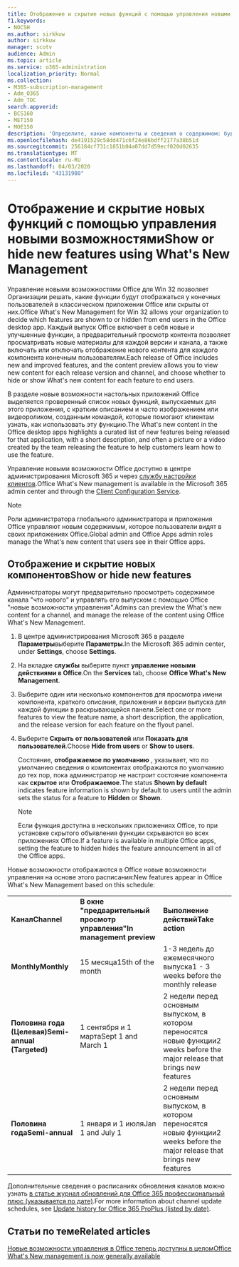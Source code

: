 ```yaml
---
title: Отображение и скрытие новых функций с помощью управления новыми возможностями
f1.keywords:
- NOCSH
ms.author: sirkkuw
author: sirkkuw
manager: scotv
audience: Admin
ms.topic: article
ms.service: o365-administration
localization_priority: Normal
ms.collection:
- M365-subscription-management
- Adm_O365
- Adm_TOC
search.appverid:
- BCS160
- MET150
- MOE150
description: 'Определите, какие компоненты и сведения о содержимом: будут отображаться или скрыты от конечных пользователей в разделе "новые возможности управления Office для настольных приложений Office".'
ms.openlocfilehash: de4191529c58dd471c6f24e86bdff2177a38b51d
ms.sourcegitcommit: 256184cf731c1851b04a07dd7d59ecf020d02635
ms.translationtype: MT
ms.contentlocale: ru-RU
ms.lasthandoff: 04/03/2020
ms.locfileid: "43131980"
---
```

# <a name="show-or-hide-new-features-using-whats-new-management"></a><span data-ttu-id="5826d-103">Отображение и скрытие новых функций с помощью управления новыми возможностями</span><span class="sxs-lookup"><span data-stu-id="5826d-103">Show or hide new features using What's New Management</span></span>

<span data-ttu-id="5826d-104">Управление новыми возможностями Office для Win 32 позволяет Организации решать, какие функции будут отображаться у конечных пользователей в классическом приложении Office или скрыты от них.</span><span class="sxs-lookup"><span data-stu-id="5826d-104">Office What's New Management for Win 32 allows your organization to decide which features are shown to or hidden from end users in the Office desktop app.</span></span> <span data-ttu-id="5826d-105">Каждый выпуск Office включает в себя новые и улучшенные функции, а предварительный просмотр контента позволяет просматривать новые материалы для каждой версии и канала, а также включать или отключать отображение нового контента для каждого компонента конечным пользователям.</span><span class="sxs-lookup"><span data-stu-id="5826d-105">Each release of Office includes new and improved features, and the content preview allows you to view new content for each release version and channel, and choose whether to hide or show What's new content for each feature to end users.</span></span> 

<span data-ttu-id="5826d-106">В разделе новые возможности настольных приложений Office выделяется проверенный список новых функций, выпускаемых для этого приложения, с кратким описанием и часто изображением или видеороликом, созданным командой, которые помогают клиентам узнать, как использовать эту функцию.</span><span class="sxs-lookup"><span data-stu-id="5826d-106">The What's new content in the Office desktop apps highlights a curated list of new features being released for that application, with a short description, and often a picture or a video created by the team releasing the feature to help customers learn how to use the feature.</span></span> 

<span data-ttu-id="5826d-107">Управление новыми возможности Office доступно в центре администрирования Microsoft 365 и через [службу настройки клиентов](https://config.office.com).</span><span class="sxs-lookup"><span data-stu-id="5826d-107">Office What's New management is available in the Microsoft 365 admin center and through the [Client Configuration Service](https://config.office.com).</span></span>

> [!NOTE]
> <span data-ttu-id="5826d-108">Роли администратора глобального администратора и приложения Office управляют новым содержимым, которое пользователи видят в своих приложениях Office.</span><span class="sxs-lookup"><span data-stu-id="5826d-108">Global admin and Office Apps admin roles manage the What's new content that users see in their Office apps.</span></span>

##  <a name="show-or-hide-new-features"></a><span data-ttu-id="5826d-109">Отображение и скрытие новых компонентов</span><span class="sxs-lookup"><span data-stu-id="5826d-109">Show or hide new features</span></span> 

<span data-ttu-id="5826d-110">Администраторы могут предварительно просмотреть содержимое канала "что нового" и управлять его выпуском с помощью Office "новые возможности управления".</span><span class="sxs-lookup"><span data-stu-id="5826d-110">Admins can preview the What's new content for a channel, and manage the release of the content using Office What's New Management.</span></span>

1. <span data-ttu-id="5826d-111">В центре администрирования Microsoft 365 в разделе **Параметры**выберите **Параметры**.</span><span class="sxs-lookup"><span data-stu-id="5826d-111">In the Microsoft 365 admin center, under **Settings**, choose **Settings**.</span></span>

2. <span data-ttu-id="5826d-112">На вкладке **службы** выберите пункт **управление новыми действиями в Office**.</span><span class="sxs-lookup"><span data-stu-id="5826d-112">On the **Services** tab, choose **Office What's New Management**.</span></span>

3. <span data-ttu-id="5826d-113">Выберите один или несколько компонентов для просмотра имени компонента, краткого описания, приложения и версии выпуска для каждой функции в раскрывающейся панели.</span><span class="sxs-lookup"><span data-stu-id="5826d-113">Select one or more features to view the feature name, a short description, the application, and the release version for each feature on the flyout panel.</span></span>

4. <span data-ttu-id="5826d-114">Выберите **Скрыть от пользователей** или **Показать для пользователей**.</span><span class="sxs-lookup"><span data-stu-id="5826d-114">Choose **Hide from users** or **Show to users**.</span></span>  

    <span data-ttu-id="5826d-115">Состояние, **отображаемое по умолчанию** , указывает, что по умолчанию сведения о компонентах отображаются по умолчанию до тех пор, пока администратор не настроит состояние компонента как **скрытое** или **Отображаемое**.</span><span class="sxs-lookup"><span data-stu-id="5826d-115">The status **Shown by default** indicates feature information is shown by default to users until the admin sets the status for a feature to **Hidden** or **Shown**.</span></span>  

    > [!NOTE]
    > <span data-ttu-id="5826d-116">Если функция доступна в нескольких приложениях Office, то при установке скрытого объявления функции скрываются во всех приложениях Office.</span><span class="sxs-lookup"><span data-stu-id="5826d-116">If a feature is available in multiple Office apps, setting the feature to hidden hides the feature announcement in all of the Office apps.</span></span>

<span data-ttu-id="5826d-117">Новые возможности отображаются в Office новые возможности управления на основе этого расписания:</span><span class="sxs-lookup"><span data-stu-id="5826d-117">New features appear in Office What's New Management based on this schedule:</span></span>

||||
|:-----|:-----|:-----|
|<span data-ttu-id="5826d-118">**Канал**</span><span class="sxs-lookup"><span data-stu-id="5826d-118">**Channel**</span></span> <br/> |<span data-ttu-id="5826d-119">**В окне "предварительный просмотр управления"**</span><span class="sxs-lookup"><span data-stu-id="5826d-119">**In management preview**</span></span> <br/> |<span data-ttu-id="5826d-120">**Выполнение действий**</span><span class="sxs-lookup"><span data-stu-id="5826d-120">**Take action**</span></span> <br/> |
|<span data-ttu-id="5826d-121">**Monthly**</span><span class="sxs-lookup"><span data-stu-id="5826d-121">**Monthly**</span></span> <br/> |<span data-ttu-id="5826d-122">15 месяца</span><span class="sxs-lookup"><span data-stu-id="5826d-122">15th of the month</span></span>  <br/> |<span data-ttu-id="5826d-123">1-3 недель до ежемесячного выпуска</span><span class="sxs-lookup"><span data-stu-id="5826d-123">1 - 3 weeks before the monthly release</span></span> <br/> |
|<span data-ttu-id="5826d-124">**Половина года (Целевая)**</span><span class="sxs-lookup"><span data-stu-id="5826d-124">**Semi-annual (Targeted)**</span></span> <br/> |<span data-ttu-id="5826d-125">1 сентября и 1 марта</span><span class="sxs-lookup"><span data-stu-id="5826d-125">Sept 1 and March 1</span></span> <br/> | <span data-ttu-id="5826d-126">2 недели перед основным выпуском, в котором переносятся новые функции</span><span class="sxs-lookup"><span data-stu-id="5826d-126">2 weeks before the major release that brings new features</span></span>
|<span data-ttu-id="5826d-127">**Половина года**</span><span class="sxs-lookup"><span data-stu-id="5826d-127">**Semi-annual**</span></span> <br/> |<span data-ttu-id="5826d-128">1 января и 1 июля</span><span class="sxs-lookup"><span data-stu-id="5826d-128">Jan 1 and July 1</span></span> <br/> | <span data-ttu-id="5826d-129">2 недели перед основным выпуском, в котором переносятся новые функции</span><span class="sxs-lookup"><span data-stu-id="5826d-129">2 weeks before the major release that brings new features</span></span><br/> |

<span data-ttu-id="5826d-130">Дополнительные сведения о расписаниях обновления каналов можно узнать [в статье журнал обновлений для Office 365 профессиональный плюс (указывается по дате)](https://docs.microsoft.com/officeupdates/update-history-office365-proplus-by-date).</span><span class="sxs-lookup"><span data-stu-id="5826d-130">For more information about channel update schedules, see [Update history for Office 365 ProPlus (listed by date)](https://docs.microsoft.com/officeupdates/update-history-office365-proplus-by-date).</span></span>

## <a name="related-articles"></a><span data-ttu-id="5826d-131">Статьи по теме</span><span class="sxs-lookup"><span data-stu-id="5826d-131">Related articles</span></span>

[<span data-ttu-id="5826d-132">Новые возможности управления в Office теперь доступны в целом</span><span class="sxs-lookup"><span data-stu-id="5826d-132">Office What's New management is now generally available</span></span>](https://techcommunity.microsoft.com/t5/microsoft-365-blog/office-what-s-new-management-is-now-generally-available/ba-p/1179954)